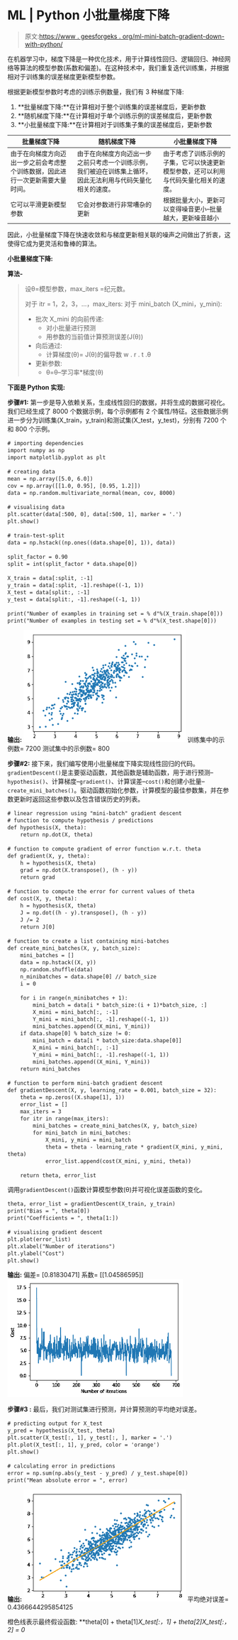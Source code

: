 # ML | Python 小批量梯度下降

> 原文:[https://www . geesforgeks . org/ml-mini-batch-gradient-down-with-python/](https://www.geeksforgeeks.org/ml-mini-batch-gradient-descent-with-python/)

在机器学习中，梯度下降是一种优化技术，用于计算线性回归、逻辑回归、神经网络等算法的模型参数(系数和偏差)。在这种技术中，我们重复迭代训练集，并根据相对于训练集的误差梯度更新模型参数。

根据更新模型参数时考虑的训练示例数量，我们有 3 种梯度下降:

1.  **批量梯度下降:**在计算相对于整个训练集的误差梯度后，更新参数
2.  **随机梯度下降:**在计算相对于单个训练示例的误差梯度后，更新参数
3.  **小批量梯度下降:**在计算相对于训练集子集的误差梯度后，更新参数

| **批量梯度下降** | **随机梯度下降** | **小批量梯度下降** |
| --- | --- | --- |
| 由于在向梯度方向迈出一步之前会考虑整个训练数据，因此进行一次更新需要大量时间。 | 由于在向梯度方向迈出一步之前只考虑一个训练示例，我们被迫在训练集上循环，因此无法利用与代码矢量化相关的速度。 | 由于考虑了训练示例的子集，它可以快速更新模型参数，还可以利用与代码矢量化相关的速度。 |
| 它可以平滑更新模型参数 | 它会对参数进行非常嘈杂的更新 | 根据批量大小，更新可以变得噪音更小–批量越大，更新噪音越小 |

因此，小批量梯度下降在快速收敛和与梯度更新相关联的噪声之间做出了折衷，这使得它成为更灵活和鲁棒的算法。

**小批量梯度下降:**

**算法-**

> 设θ=模型参数，max_iters =纪元数。
> 
> 对于 itr = 1，2，3，…，max_iters:
> 对于 mini_batch (X_mini，y_mini):
> 
> *   批次 X_mini 的向前传递:
>     *   对小批量进行预测
>     *   用参数的当前值计算预测误差(J(θ))
> *   向后通过:
>     *   计算梯度(θ)= J(θ)的偏导数 w . r . t .θ
> *   更新参数:
>     *   θ=θ–学习率*梯度(θ)

**下面是 Python 实现:**

**步骤#1:** 第一步是导入依赖关系，生成线性回归的数据，并将生成的数据可视化。我们已经生成了 8000 个数据示例，每个示例都有 2 个属性/特征。这些数据示例进一步分为训练集(X_train，y_train)和测试集(X_test，y_test)，分别有 7200 个和 800 个示例。

```
# importing dependencies
import numpy as np
import matplotlib.pyplot as plt

# creating data
mean = np.array([5.0, 6.0])
cov = np.array([[1.0, 0.95], [0.95, 1.2]])
data = np.random.multivariate_normal(mean, cov, 8000)

# visualising data
plt.scatter(data[:500, 0], data[:500, 1], marker = '.')
plt.show()

# train-test-split
data = np.hstack((np.ones((data.shape[0], 1)), data))

split_factor = 0.90
split = int(split_factor * data.shape[0])

X_train = data[:split, :-1]
y_train = data[:split, -1].reshape((-1, 1))
X_test = data[split:, :-1]
y_test = data[split:, -1].reshape((-1, 1))

print("Number of examples in training set = % d"%(X_train.shape[0]))
print("Number of examples in testing set = % d"%(X_test.shape[0]))
```

**输出:**
![](img/a1a05cb72c831a2dce7264848efe0973.png)
训练集中的示例数= 7200
测试集中的示例数= 800

**步骤#2:** 接下来，我们编写使用小批量梯度下降实现线性回归的代码。
`gradientDescent()`是主要驱动函数，其他函数是辅助函数，用于进行预测–`hypothesis()`、计算梯度–`gradient()`、计算误差–`cost()`和创建小批量–`create_mini_batches()`。驱动函数初始化参数，计算模型的最佳参数集，并在参数更新时返回这些参数以及包含错误历史的列表。

```
# linear regression using "mini-batch" gradient descent
# function to compute hypothesis / predictions
def hypothesis(X, theta):
    return np.dot(X, theta)

# function to compute gradient of error function w.r.t. theta
def gradient(X, y, theta):
    h = hypothesis(X, theta)
    grad = np.dot(X.transpose(), (h - y))
    return grad

# function to compute the error for current values of theta
def cost(X, y, theta):
    h = hypothesis(X, theta)
    J = np.dot((h - y).transpose(), (h - y))
    J /= 2
    return J[0]

# function to create a list containing mini-batches
def create_mini_batches(X, y, batch_size):
    mini_batches = []
    data = np.hstack((X, y))
    np.random.shuffle(data)
    n_minibatches = data.shape[0] // batch_size
    i = 0

    for i in range(n_minibatches + 1):
        mini_batch = data[i * batch_size:(i + 1)*batch_size, :]
        X_mini = mini_batch[:, :-1]
        Y_mini = mini_batch[:, -1].reshape((-1, 1))
        mini_batches.append((X_mini, Y_mini))
    if data.shape[0] % batch_size != 0:
        mini_batch = data[i * batch_size:data.shape[0]]
        X_mini = mini_batch[:, :-1]
        Y_mini = mini_batch[:, -1].reshape((-1, 1))
        mini_batches.append((X_mini, Y_mini))
    return mini_batches

# function to perform mini-batch gradient descent
def gradientDescent(X, y, learning_rate = 0.001, batch_size = 32):
    theta = np.zeros((X.shape[1], 1))
    error_list = []
    max_iters = 3
    for itr in range(max_iters):
        mini_batches = create_mini_batches(X, y, batch_size)
        for mini_batch in mini_batches:
            X_mini, y_mini = mini_batch
            theta = theta - learning_rate * gradient(X_mini, y_mini, theta)
            error_list.append(cost(X_mini, y_mini, theta))

    return theta, error_list
```

调用`gradientDescent()`函数计算模型参数(θ)并可视化误差函数的变化。

```
theta, error_list = gradientDescent(X_train, y_train)
print("Bias = ", theta[0])
print("Coefficients = ", theta[1:])

# visualising gradient descent
plt.plot(error_list)
plt.xlabel("Number of iterations")
plt.ylabel("Cost")
plt.show()
```

**输出:**
偏差= [0.81830471]
系数= [[1.04586595]]
![](img/14c4b419e2b1ccb30a2709b461f17905.png)

**步骤#3 :** 最后，我们对测试集进行预测，并计算预测的平均绝对误差。

```
# predicting output for X_test
y_pred = hypothesis(X_test, theta)
plt.scatter(X_test[:, 1], y_test[:, ], marker = '.')
plt.plot(X_test[:, 1], y_pred, color = 'orange')
plt.show()

# calculating error in predictions
error = np.sum(np.abs(y_test - y_pred) / y_test.shape[0])
print("Mean absolute error = ", error)
```

**输出:**
![](img/d53320d1f77626a82f3c2f5ae17c2e93.png)
平均绝对误差= 0.4366644295854125

橙色线表示最终假设函数: **theta[0] + theta[1]*X_test[:，1] + theta[2]*X_test[:，2] = 0**
